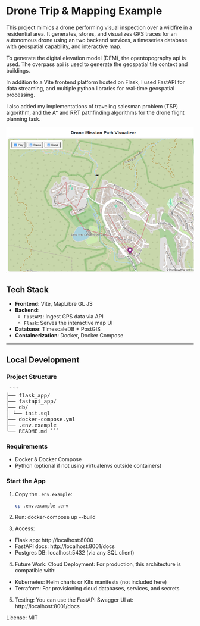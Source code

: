 # Drone Trip & Mapping Example

This project mimics a drone performing visual inspection over a wildfire in a residential area. It generates, stores, and visualizes GPS traces for an autonomous drone using an two backend services, a timeseries database with geospatial capability, and interactive map. 

To generate the digital elevation model (DEM), the opentopography api is used. The overpass api is used to generate the geospatial tile context and buildings. 

In addition to a Vite frontend platform hosted on Flask, I used FastAPI for data streaming, and multiple python libraries for real-time geospatial processing. 

I also added my implementations of traveling salesman problem (TSP) algorithm, and the A* and RRT pathfinding algorithms for the drone flight planning task.

![Screenshot](drone_mapping_screenshot.png)

## Tech Stack

- **Frontend**: Vite, MapLibre GL JS
- **Backend**:
  - `FastAPI`: Ingest GPS data via API
  - `Flask`: Serves the interactive map UI
- **Database**: TimescaleDB + PostGIS
- **Containerization**: Docker, Docker Compose

---

## Local Development

### Project Structure
<pre> ``` 
├── flask_app/ 
├── fastapi_app/ 
├── db/ 
│ └── init.sql 
├── docker-compose.yml 
├── .env.example 
└── README.md ``` </pre>

### Requirements
- Docker & Docker Compose
- Python (optional if not using virtualenvs outside containers)

### Start the App

1. Copy the `.env.example`:
   ```bash
   cp .env.example .env

2. Run:
docker-compose up --build

3. Access:
* Flask app: http://localhost:8000
* FastAPI docs: http://localhost:8001/docs
* Postgres DB: localhost:5432 (via any SQL client)

4. Future Work:
Cloud Deployment: For production, this architecture is compatible with:
* Kubernetes: Helm charts or K8s manifests (not included here)
* Terraform: For provisioning cloud databases, services, and secrets

5. Testing:
You can use the FastAPI Swagger UI at:
http://localhost:8001/docs

License: MIT